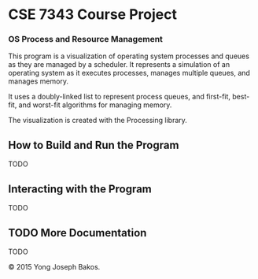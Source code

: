 # CSE 7343 Course Project
### OS Process and Resource Management

This program is a visualization of operating system processes and queues as they are managed by a scheduler. It represents a simulation of an operating system as it executes processes, manages multiple queues, and manages memory.

It uses a doubly-linked list to represent process queues, and first-fit, best-fit, and worst-fit algorithms for managing memory.

The visualization is created with the Processing library.

## How to Build and Run the Program

TODO

## Interacting with the Program

TODO

## TODO More Documentation 

TODO

&copy; 2015 Yong Joseph Bakos.
